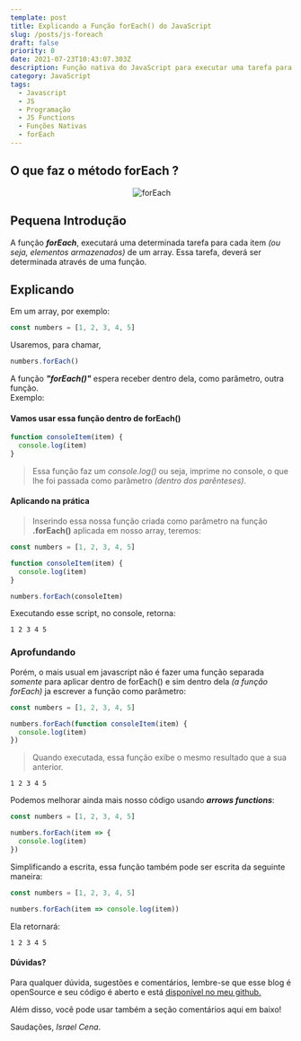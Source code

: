 ```yaml
---
template: post
title: Explicando a Função forEach() do JavaScript 
slug: /posts/js-foreach
draft: false
priority: 0
date: 2021-07-23T10:43:07.303Z
description: Função nativa do JavaScript para executar uma tarefa para cada item do array.
category: JavaScript
tags:
  - Javascript
  - JS
  - Programação
  - JS Functions
  - Funções Nativas
  - forEach
---
```


## O que faz o método forEach ?

<center>

![forEach](/media/forEach.png)

</center>

## Pequena Introdução

A função **_forEach_**, executará uma determinada tarefa para cada item
_(ou seja, elementos armazenados)_ de um array. Essa tarefa, deverá ser determinada através de uma função.

## Explicando

Em um array, por exemplo:

```javascript
const numbers = [1, 2, 3, 4, 5]
```

Usaremos, para chamar,

```javascript
numbers.forEach()
```

A função **_"forEach()"_** espera receber dentro dela, como parâmetro, outra função.
<br/>Exemplo:

#### Vamos usar essa função dentro de forEach()

```javascript
function consoleItem(item) {
  console.log(item)
}
```

> Essa função faz um _console.log()_ ou seja, imprime no console, o que lhe foi passada como parâmetro _(dentro dos parênteses)_.

#### Aplicando na prática

> Inserindo essa nossa função criada como parâmetro na função **.forEach()** aplicada em nosso array, teremos:

```javascript
const numbers = [1, 2, 3, 4, 5]

function consoleItem(item) {
  console.log(item)
}

numbers.forEach(consoleItem)
```

Executando esse script, no console, retorna:

```
1 2 3 4 5
```

### Aprofundando

Porém, o mais usual em javascript não é fazer uma função separada _somente_ para aplicar dentro de forEach() e sim dentro dela _(a função forEach)_ ja escrever a função como parâmetro:

```javascript
const numbers = [1, 2, 3, 4, 5]

numbers.forEach(function consoleItem(item) {
  console.log(item)
})
```

> Quando executada, essa função exibe o mesmo resultado que a sua anterior.

```
1 2 3 4 5
```

Podemos melhorar ainda mais nosso código usando **_arrows functions_**:

```javascript
const numbers = [1, 2, 3, 4, 5]

numbers.forEach(item => {
  console.log(item)
})
```

Simplificando a escrita, essa função também pode ser escrita da seguinte maneira:

```javascript
const numbers = [1, 2, 3, 4, 5]

numbers.forEach(item => console.log(item))
```

Ela retornará:

```
1 2 3 4 5
```

#### Dúvidas?

Para qualquer dúvida, sugestões e comentários, lembre-se que esse blog é openSource e seu código é aberto e está [disponível no meu github.](https://github.com/israelcena/siteblog)

Além disso, você pode usar também a seção comentários aqui em baixo!

Saudações, _Israel Cena_.
